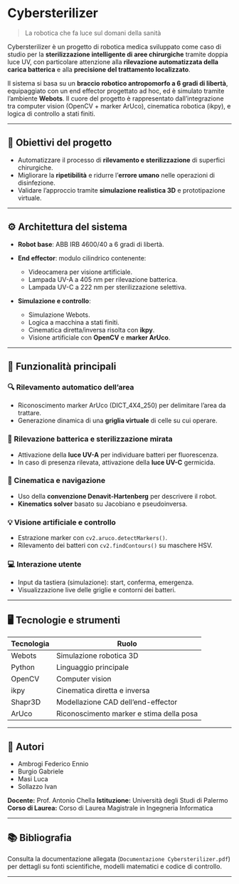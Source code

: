 # Cybersterilizer
> La robotica che fa luce sul domani della sanità

Cybersterilizer è un progetto di robotica medica sviluppato come caso di studio per la **sterilizzazione intelligente di aree chirurgiche** tramite doppia luce UV, con particolare attenzione alla **rilevazione automatizzata della carica batterica** e alla **precisione del trattamento localizzato**.

Il sistema si basa su un **braccio robotico antropomorfo a 6 gradi di libertà**, equipaggiato con un end effector progettato ad hoc, ed è simulato tramite l’ambiente **Webots**. Il cuore del progetto è rappresentato dall’integrazione tra computer vision (OpenCV + marker ArUco), cinematica robotica (ikpy), e logica di controllo a stati finiti.

---

## 🔬 Obiettivi del progetto

- Automatizzare il processo di **rilevamento e sterilizzazione** di superfici chirurgiche.
- Migliorare la **ripetibilità** e ridurre l’**errore umano** nelle operazioni di disinfezione.
- Validare l’approccio tramite **simulazione realistica 3D** e prototipazione virtuale.

---

## ⚙️ Architettura del sistema

- **Robot base**: ABB IRB 4600/40 a 6 gradi di libertà.
- **End effector**: modulo cilindrico contenente:
  - Videocamera per visione artificiale.
  - Lampada UV-A a 405 nm per rilevazione batterica.
  - Lampada UV-C a 222 nm per sterilizzazione selettiva.

- **Simulazione e controllo**:
  - Simulazione Webots.
  - Logica a macchina a stati finiti.
  - Cinematica diretta/inversa risolta con **ikpy**.
  - Visione artificiale con **OpenCV** e **marker ArUco**.

---

## 🧠 Funzionalità principali

### 🔍 Rilevamento automatico dell’area
- Riconoscimento marker ArUco (DICT_4X4_250) per delimitare l’area da trattare.
- Generazione dinamica di una **griglia virtuale** di celle su cui operare.

### 🧬 Rilevazione batterica e sterilizzazione mirata
- Attivazione della **luce UV-A** per individuare batteri per fluorescenza.
- In caso di presenza rilevata, attivazione della **luce UV-C** germicida.

### 🧩 Cinematica e navigazione
- Uso della **convenzione Denavit-Hartenberg** per descrivere il robot.
- **Kinematics solver** basato su Jacobiano e pseudoinversa.

### 💡 Visione artificiale e controllo
- Estrazione marker con `cv2.aruco.detectMarkers()`.
- Rilevamento dei batteri con `cv2.findContours()` su maschere HSV.

### 💻 Interazione utente
- Input da tastiera (simulazione): start, conferma, emergenza.
- Visualizzazione live delle griglie e contorni dei batteri.

---

## 🖥️ Tecnologie e strumenti

| Tecnologia | Ruolo |
|------------|-------|
| Webots     | Simulazione robotica 3D |
| Python     | Linguaggio principale |
| OpenCV     | Computer vision |
| ikpy       | Cinematica diretta e inversa |
| Shapr3D    | Modellazione CAD dell’end-effector |
| ArUco      | Riconoscimento marker e stima della posa |

---

## 📎 Autori

- Ambrogi Federico Ennio
- Burgio Gabriele
- Masi Luca
- Sollazzo Ivan

**Docente:** Prof. Antonio Chella
**Istituzione:** Università degli Studi di Palermo
**Corso di Laurea:** Corso di Laurea Magistrale in Ingegneria Informatica

---

## 📚 Bibliografia

Consulta la documentazione allegata (`Documentazione Cybersterilizer.pdf`) per dettagli su fonti scientifiche, modelli matematici e codice di controllo.

---
